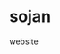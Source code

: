 # sojan
website 
<div id="content" style="--color-new-tab-page-attribution-foreground: rgba(32, 33, 36, 1.00); --color-new-tab-page-most-visited-foreground: rgba(32, 33, 36, 1.00); --ntp-logo-color: rgba(145, 148, 163, 1.00);"><div id="oneGoogleBarScrim" fixed="" hidden=""></div><ntp-iframe id="oneGoogleBar" allow="camera chrome-untrusted://new-tab-page; display-capture chrome-untrusted://new-tab-page" src="chrome-untrusted://new-tab-page/one-google-bar?paramsencoded=" style="clip-path: url(&quot;#oneGoogleBarClipPath&quot;); z-index: 1000;"></ntp-iframe><dom-if style="display: none;"><template is="dom-if"></template></dom-if><dom-if style="display: none;"><template is="dom-if"></template></dom-if><ntp-logo id="logo" single-colored=""></ntp-logo><div id="realboxContainer"><ntp-realbox id="realbox" can-show-secondary-side="" realbox-lens-search-enabled="" realbox-lens-search-enabled_="" width-behavior_="" shown=""></ntp-realbox><dom-if restamp="" style="display: none;"><template is="dom-if"></template></dom-if></div><cr-toast id="webstoreToast" duration="10000" hidden=""><div>You can find older colors in the Chrome Web Store</div><cr-button role="button" tabindex="0" aria-disabled="false">
        Find themes
      </cr-button></cr-toast><dom-if style="display: none;"><template is="dom-if"></template></dom-if><cr-most-visited id="mostVisited" visible_="" custom-links-enabled_=""></cr-most-visited><dom-if style="display: none;"><template is="dom-if"></template></dom-if><ntp-middle-slot-promo></ntp-middle-slot-promo><dom-if style="display: none;"><template is="dom-if"></template></dom-if><dom-if style="display: none;"><template is="dom-if"></template></dom-if><a id="backgroundImageAttribution" hidden=""><div id="backgroundImageAttribution1Container"><div id="linkIcon" hidden=""></div><div id="backgroundImageAttribution1">
            
          </div></div><div id="backgroundImageAttribution2" hidden="">
          
        </div></a><div id="customizeButtonContainer"><cr-button id="customizeButton" title="Customize this page" aria-pressed="false" role="button" tabindex="0" aria-disabled="false" data-native-id="NewTabPageUI::kCustomizeChromeButtonElementId" has-prefix-icon_=""><div id="customizeIcon" slot="prefix-icon"></div><div id="customizeText">
            Customize Chrome
          </div></cr-button></div><div id="themeAttribution" hidden=""><div>Theme created by</div><img src="undefined"><img></div><dom-if style="display: none;"><template></template></dom-if><div id="contentBottomSpacer"></div></div>
